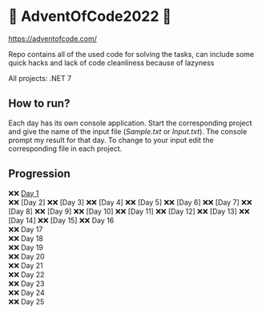 # 🎄 AdventOfCode2022 🎄
https://adventofcode.com/

Repo contains all of the used code for solving the tasks, can include some quick hacks and lack of code cleanliness because of lazyness

All projects: .NET 7

## How to run?
Each day has its own console application. Start the corresponding project and give the name of the input file (*Sample.txt* or *Input.txt*). 
The console prompt my result for that day. To change to your input edit the corresponding file in each project.

## Progression
:x::x: [Day  1](/AdventOfCode2022/Day01) \
:x::x: [Day  2]
:x::x: [Day  3]
:x::x: [Day  4]
:x::x: [Day  5]
:x::x: [Day  6]
:x::x: [Day  7]
:x::x: [Day  8]
:x::x: [Day  9]
:x::x: [Day 10]
:x::x: [Day 11]
:x::x: [Day 12]
:x::x: [Day 13]
:x::x: [Day 14]
:x::x: [Day 15]
:x::x: Day 16 \
:x::x: Day 17 \
:x::x: Day 18 \
:x::x: Day 19 \
:x::x: Day 20 \
:x::x: Day 21 \
:x::x: Day 22 \
:x::x: Day 23 \
:x::x: Day 24 \
:x::x: Day 25
